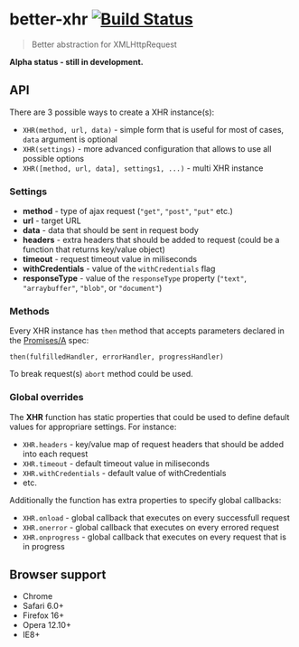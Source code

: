 better-xhr [![Build Status](https://api.travis-ci.org/chemerisuk/better-xhr.png?branch=master)](http://travis-ci.org/chemerisuk/better-xhr)
=========================
> Better abstraction for XMLHttpRequest

__Alpha status - still in development.__

## API
There are 3 possible ways to create a XHR instance(s):

* `XHR(method, url, data)` - simple form that is useful for most of cases, `data` argument is optional
* `XHR(settings)` - more advanced configuration that allows to use all possible options
* `XHR([method, url, data], settings1, ...)` - multi XHR instance

### Settings
* **method** - type of ajax request (`"get"`, `"post"`, `"put"` etc.)
* **url** - target URL
* **data** - data that should be sent in request body
* **headers** - extra headers that should be added to request (could be a function that returns key/value object)
* **timeout** - request timeout value in miliseconds
* **withCredentials** - value of the `withCredentials` flag
* **responseType** - value of the `responseType` property (`"text"`, `"arraybuffer"`, `"blob"`, or `"document"`)

### Methods
Every XHR instance has `then` method that accepts parameters declared in the [Promises/A](http://wiki.commonjs.org/wiki/Promises/A) spec:

    then(fulfilledHandler, errorHandler, progressHandler)

To break request(s) `abort` method could be used.

### Global overrides
The **XHR** function has static properties that could be used to define default values for appropriare settings. For instance:

* `XHR.headers` - key/value map of request headers that should be added into each request
* `XHR.timeout` - default timeout value in miliseconds
* `XHR.withCredentials` - default value of withCredentials
* etc.

Additionally the function has extra properties to specify global callbacks:

* `XHR.onload` - global callback that executes on every successfull request
* `XHR.onerror` - global callback that executes on every errored request
* `XHR.onprogress` - global callback that executes on every request that is in progress

## Browser support
* Chrome
* Safari 6.0+
* Firefox 16+
* Opera 12.10+
* IE8+

